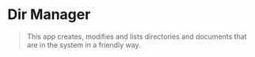 # Dir Manager

> This app creates, modifies and lists directories and documents
> that are in the system in a friendly way.
